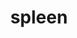 ---
title: spleen
release_version: v1.0
hra_release_version:
  - v1.0
model_type: asct-b
description: '[Anatomical Structures, Cell Types, plus Biomarkers (ASCT+B) tables](https://hubmapconsortium.github.io/ccf/pages/ccf-anatomical-structures.html) aim to capture the nested *part_of* structure of anatomical human body parts, the typology of cells, and biomarkers used to identify cell types. The tables are authored and reviewed by an international team of experts.'
creators:
  - 0000-0002-7250-3569
  - 0000-0003-4379-8967
  - 0000-0002-3882-457X
project_leads:
  - 0000-0002-3321-6137
creation_date: 2021-03-12T00:00:00
license: CC BY 4.0
publisher:  HuBMAP 
funder:  National Institutes of Health 
award_number:  OT2OD026671 
hubmap_id:  HBM625.VPLJ.455 
datatable: ASCT-B_VH_Spleen.csv
doi: https://doi.org/10.48539/hbm625.vplj.455
---